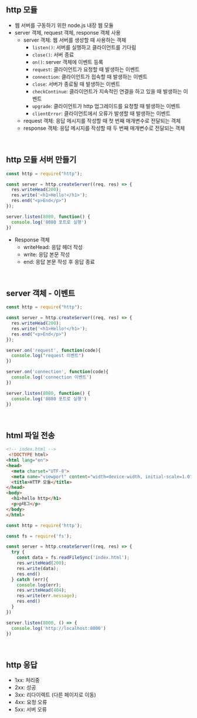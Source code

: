 ## http 모듈
- 웹 서버를 구동하기 위한 node.js 내장 웹 모듈
- server 객체, request 객체, response 객체 사용
  - server 객체: 웹 서버를 생성할 때 사용하는 객체
    - `listen()`: 서버를 실행하고 클라이언트를 기다림
    - `close()`: 서버 종료
    - `on()`: server 객체에 이벤트 등록
    - `request`: 클라이언트가 요청할 때 발생하는 이벤트
    - `connection`: 클라이언트가 접속할 때 발생하는 이벤트
    - `close`: 서버가 종료될 때 발생하는 이벤트
    - `checkContinue`: 클라이언트가 지속적인 연결을 하고 있을 때 발생하는 이벤트
    - `upgrade`: 클라이언트가 http 업그레이드를 요청할 때 발생하는 이벤트
    - `clientError`: 클라이언트에서 오류가 발생할 때 발생하는 이벤트  
  - request 객체: 응답 메시지를 작성할 때 첫 번째 매개변수로 전달되는 객체
  - response 객체: 응답 메시지를 작성할 때 두 번째 매개변수로 전달되는 객체
<br/>

## http 모듈 서버 만들기
```javascript
const http = require("http");

const server = http.createServer((req, res) => {
  res.writeHead(200);
  res.write('<h1>Hello!</h1>');
  res.end("<p>End</p>")
});

server.listen(8080, function() {
  console.log('8080 포트로 실행')
})
```
- Response 객체
  - writeHead: 응답 헤더 작성
  - write: 응답 본문 작성
  - end: 응답 본문 작성 후 응답 종료 
<br/>

## server 객체 - 이벤트
```javascript
const http = require("http");

const server = http.createServer((req, res) => {
  res.writeHead(200);
  res.write('<h1>Hello!</h1>');
  res.end("<p>End</p>")
});

server.on('request', function(code){
  console.log("request 이벤트")
})

server.on('connection', function(code){
  console.log('connection 이벤트')
})

server.listen(8080, function() {
  console.log('8080 포트로 실행')
})
```
<br/>

## html 파일 전송
```html
<!-- index.html -->
 <!DOCTYPE html>
<html lang="en">
<head>
  <meta charset="UTF-8">
  <meta name="viewport" content="width=device-width, initial-scale=1.0">
  <title>HTTP 모듈</title>
</head>
<body>
  <h1>hello http</h1>
  <p>p태그</p>
</body>
</html>
```
```javascript
const http = require('http');

const fs = require('fs');

const server = http.createServer((req, res) => {
  try {
    const data = fs.readFileSync('index.html');
    res.writeHead(200);
    res.write(data);
    res.end()
  } catch (err){
    console.log(err);
    res.writeHead(404);
    res.write(err.message);
    res.end()
  }
})

server.listen(8000, () => {
  console.log('http://localhost:8000')
})
```
<br/>

## http 응답
- 1xx: 처리중
- 2xx: 성공
- 3xx: 리다이렉트 (다른 페이지로 이동)
- 4xx: 요청 오류
- 5xx: 서버 오류